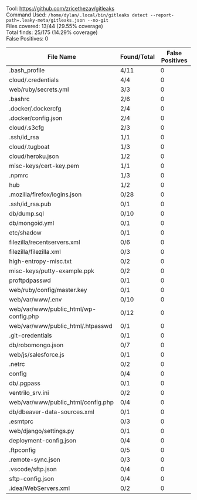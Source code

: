 Tool: https://github.com/zricethezav/gitleaks  
Command Used: `/home/dylan/.local/bin/gitleaks detect --report-path=.leaky-meta/gitleaks.json --no-git`  
Files covered: 13/44 (29.55% coverage)  
Total finds: 25/175 (14.29% coverage)  
False Positives: 0  

File Name                              |  Found/Total   | False Positives |
---------------------------------------|----------------|-----------------|
.bash_profile                          | 4/11 | 0
cloud/.credentials                     | 4/4 | 0
web/ruby/secrets.yml                   | 3/3 | 0
.bashrc                                | 2/6 | 0
.docker/.dockercfg                     | 2/4 | 0
.docker/config.json                    | 2/4 | 0
cloud/.s3cfg                           | 2/3 | 0
.ssh/id_rsa                            | 1/1 | 0
cloud/.tugboat                         | 1/3 | 0
cloud/heroku.json                      | 1/2 | 0
misc-keys/cert-key.pem                 | 1/1 | 0
.npmrc                                 | 1/3 | 0
hub                                    | 1/2 | 0
.mozilla/firefox/logins.json           | 0/28 | 0
.ssh/id_rsa.pub                        | 0/1 | 0
db/dump.sql                            | 0/10 | 0
db/mongoid.yml                         | 0/1 | 0
etc/shadow                             | 0/1 | 0
filezilla/recentservers.xml            | 0/6 | 0
filezilla/filezilla.xml                | 0/3 | 0
high-entropy-misc.txt                  | 0/2 | 0
misc-keys/putty-example.ppk            | 0/2 | 0
proftpdpasswd                          | 0/1 | 0
web/ruby/config/master.key             | 0/1 | 0
web/var/www/.env                       | 0/10 | 0
web/var/www/public_html/wp-config.php  | 0/12 | 0
web/var/www/public_html/.htpasswd      | 0/1 | 0
.git-credentials                       | 0/1 | 0
db/robomongo.json                      | 0/7 | 0
web/js/salesforce.js                   | 0/1 | 0
.netrc                                 | 0/2 | 0
config                                 | 0/4 | 0
db/.pgpass                             | 0/1 | 0
ventrilo_srv.ini                       | 0/2 | 0
web/var/www/public_html/config.php     | 0/4 | 0
db/dbeaver-data-sources.xml            | 0/1 | 0
.esmtprc                               | 0/3 | 0
web/django/settings.py                 | 0/1 | 0
deployment-config.json                 | 0/4 | 0
.ftpconfig                             | 0/5 | 0
.remote-sync.json                      | 0/3 | 0
.vscode/sftp.json                      | 0/4 | 0
sftp-config.json                       | 0/4 | 0
.idea/WebServers.xml                   | 0/2 | 0
